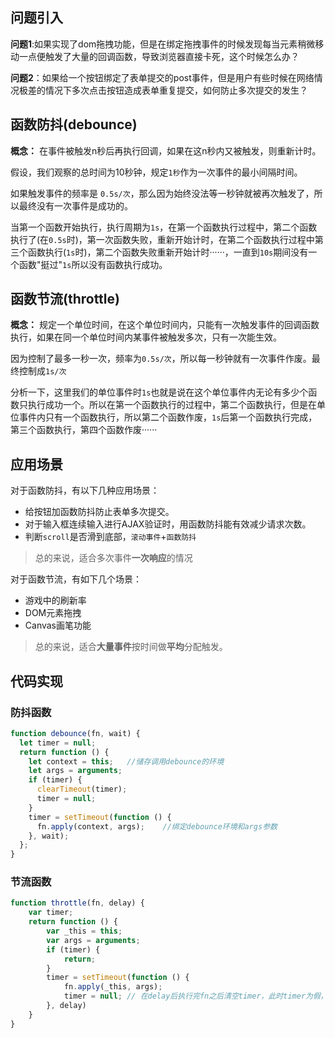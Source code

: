 ## 问题引入

 **问题1**:如果实现了dom拖拽功能，但是在绑定拖拽事件的时候发现每当元素稍微移动一点便触发了大量的回调函数，导致浏览器直接卡死，这个时候怎么办？

**问题2**：如果给一个按钮绑定了表单提交的post事件，但是用户有些时候在网络情况极差的情况下多次点击按钮造成表单重复提交，如何防止多次提交的发生？

## 函数防抖(debounce)

**概念：** 在事件被触发n秒后再执行回调，如果在这n秒内又被触发，则重新计时。

假设，我们观察的总时间为10秒钟，规定`1秒`作为一次事件的最小间隔时间。

如果触发事件的频率是 `0.5s/次`，那么因为始终没法等一秒钟就被再次触发了，所以最终没有一次事件是成功的。

当第一个函数开始执行，执行周期为`1s`，在第一个函数执行过程中，第二个函数执行了(在`0.5s`时)，第一次函数失败，重新开始计时，在第二个函数执行过程中第三个函数执行(`1s`时)，第二个函数失败重新开始计时······，一直到`10s`期间没有一个函数"挺过"`1s`所以没有函数执行成功。

## 函数节流(throttle)

**概念：** 规定一个单位时间，在这个单位时间内，只能有一次触发事件的回调函数执行，如果在同一个单位时间内某事件被触发多次，只有一次能生效。

因为控制了最多一秒一次，频率为`0.5s/次`，所以每一秒钟就有一次事件作废。最终控制成`1s/次`

分析一下，这里我们的单位事件时`1s`也就是说在这个单位事件内无论有多少个函数只执行成功一个。所以在第一个函数执行的过程中，第二个函数执行，但是在单位事件内只有一个函数执行，所以第二个函数作废，`1s`后第一个函数执行完成，第三个函数执行，第四个函数作废······

## 应用场景

对于函数防抖，有以下几种应用场景：

- 给按钮加函数防抖防止表单多次提交。
- 对于输入框连续输入进行AJAX验证时，用函数防抖能有效减少请求次数。
- 判断`scroll`是否滑到底部，`滚动事件`+`函数防抖`

> 总的来说，适合多次事件**一次响应**的情况

对于函数节流，有如下几个场景：

- 游戏中的刷新率
- DOM元素拖拽
- Canvas画笔功能

>  总的来说，适合**大量事件**按时间做**平均**分配触发。

## 代码实现

### 防抖函数

```javascript
function debounce(fn, wait) {
  let timer = null;
  return function () {
    let context = this;   //储存调用debounce的环境
    let args = arguments;
    if (timer) {
      clearTimeout(timer);
      timer = null;
    }
    timer = setTimeout(function () {
      fn.apply(context, args);    //绑定debounce环境和args参数
    }, wait);
  };
}
```

### 节流函数

```javascript
function throttle(fn, delay) {
    var timer;
    return function () {
        var _this = this;
        var args = arguments;
        if (timer) {
            return;
        }
        timer = setTimeout(function () {
            fn.apply(_this, args);
            timer = null; // 在delay后执行完fn之后清空timer，此时timer为假，throttle触发可以进入计时器
        }, delay)
    }
}
```

